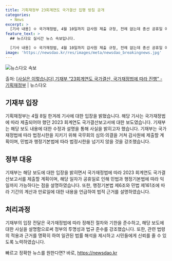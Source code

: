```yaml
---
title: 기획재정부 23회계연도 국가결산 집행 방침 공개
categories:
  - News
excerpt: >
  [기사 내용] ㅇ 국가재정법, 4월 10일까지 감사원 제출 규정, 전례 없는데 총선 공휴일 이유로 11일 발…
feature_text: >
  ## 뉴스다오 실시간 뉴스 속보입니다.

  [기사 내용] ㅇ 국가재정법, 4월 10일까지 감사원 제출 규정, 전례 없는데 총선 공휴일 이유로 11일 발…
image: 'https://newsdao.kr/res/images/meta/newsdao_breakingnews.jpg'
---
```


![뉴스다오 속보](https://newsdao.kr/res/images/meta/newsdao_breakingnews.jpg)

<p>출처: <a href="https://newsdao.kr/3562" rel="dofollow">[사실은 이렇습니다] 기재부 “23회계연도 국가결산, 국가재정법에 따라 진행” - 기획재정부</a> | 뉴스다오</p>

<h2 data-ke-size="size26">기재부 입장</h2>
<p data-ke-size="size16">기획재정부는 4월 8일 한겨레 기사에 대한 입장을 밝혔습니다. 해당 기사는 국가재정법에 따라 제출되어야 했던 2023 회계연도 국가결산보고서에 대한 보도였습니다. 기재부는 해당 보도 내용에 대한 수정과 설명을 통해 사실을 밝히고자 했습니다. 기재부는 국가재정법에 따라 법정시한을 지키기 위해 국무회의 심의·의결을 거쳐 감사원에 제출할 계획이며, 민법과 행정기본법에 따라 법정시한을 넘기지 않을 것을 강조했습니다.</p>

<h2 data-ke-size="size26">정부 대응</h2>
<p data-ke-size="size16">기재부는 해당 보도에 대한 입장을 밝히면서 국가재정법에 따라 2023 회계연도 국가결산보고서를 제출할 계획이며, 해당 일자가 공휴일로 인해 민법과 행정기본법에 따라 익일까지 가능하다는 점을 설명하였습니다. 또한, 행정기본법 제6조와 민법 제161조에 따라 기간의 계산과 만료일에 대한 내용을 언급하여 법적 근거를 설명하였습니다.</p>

<h2 data-ke-size="size26">처리과정</h2>
<p data-ke-size="size16">기재부의 입장 전달은 국가재정법에 따라 정해진 절차와 기한을 준수하고, 해당 보도에 대한 사실을 설명함으로써 정부의 투명성과 법규 준수를 강조했습니다. 또한, 관련 법령의 적용과 근거를 명확히 하여 일관된 법률 해석을 제시하고 시민들에게 신뢰를 줄 수 있도록 노력하였습니다.</p>
 

빠르고 정확한 뉴스를 원한다면? 바로, <a href="https://newsdao.kr" rel="dofollow">https://newsdao.kr</a>


